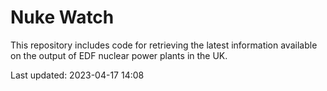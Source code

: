 # Nuke Watch

This repository includes code for retrieving the latest information available on the output of EDF nuclear power plants in the UK.

Last updated: 2023-04-17 14:08